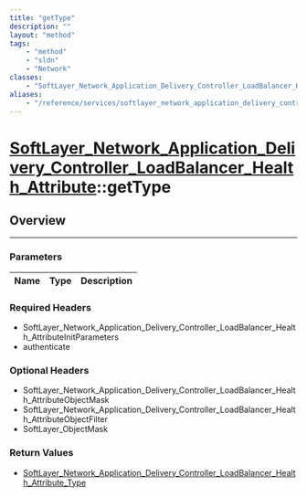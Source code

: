 ```yaml
---
title: "getType"
description: ""
layout: "method"
tags:
    - "method"
    - "sldn"
    - "Network"
classes:
    - "SoftLayer_Network_Application_Delivery_Controller_LoadBalancer_Health_Attribute"
aliases:
    - "/reference/services/softlayer_network_application_delivery_controller_loadbalancer_health_attribute/getType"
---
```

# [SoftLayer_Network_Application_Delivery_Controller_LoadBalancer_Health_Attribute](/reference/services/SoftLayer_Network_Application_Delivery_Controller_LoadBalancer_Health_Attribute)::getType




## Overview 


-----

### Parameters 
|Name | Type | Description |
| --- | --- | --- |


### Required Headers
* SoftLayer_Network_Application_Delivery_Controller_LoadBalancer_Health_AttributeInitParameters
* authenticate


### Optional Headers
* SoftLayer_Network_Application_Delivery_Controller_LoadBalancer_Health_AttributeObjectMask
* SoftLayer_Network_Application_Delivery_Controller_LoadBalancer_Health_AttributeObjectFilter
* SoftLayer_ObjectMask

### Return Values
* <a href='/reference/datatypes/SoftLayer_Network_Application_Delivery_Controller_LoadBalancer_Health_Attribute_Type'>SoftLayer_Network_Application_Delivery_Controller_LoadBalancer_Health_Attribute_Type </a>




